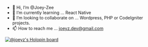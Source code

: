 - 👋 Hi, I’m @Joey-Zee
- 🌱 I’m currently learning ... React Native
- 💞️ I’m looking to collaborate on ... Wordpress, PHP or CodeIgniter projects.
- 📫 How to reach me ... joeyz.dev@gmail.com

[![@joeyz's Holopin board](https://holopin.me/joeyz)](https://holopin.io/@joeyz)

<!---
joeyz/joeyz is a ✨ special ✨ repository because its `README.md` (this file) appears on your GitHub profile.
You can click the Preview link to take a look at your changes.
--->
